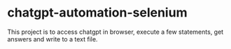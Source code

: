 # chatgpt-automation-selenium
This project is to access chatgpt in browser, execute a few statements, get answers and write to a text file.
